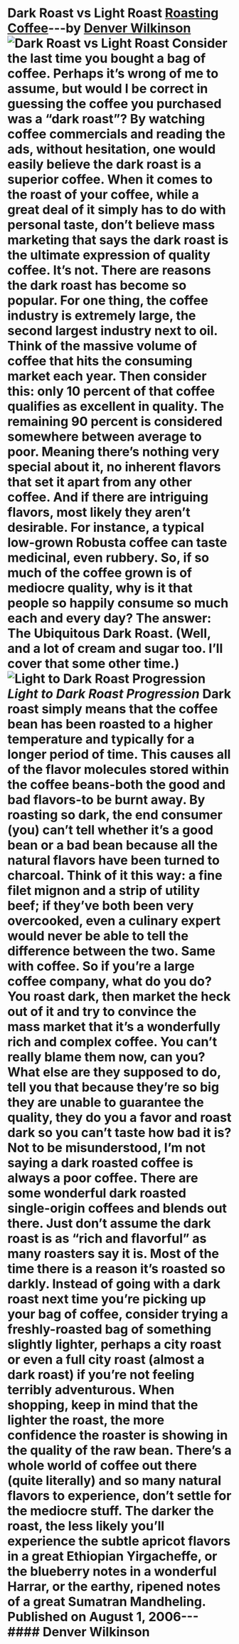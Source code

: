 # Dark Roast vs Light Roast [Roasting Coffee](https://ineedcoffee.com/section/roasting-coffee/)---by [Denver Wilkinson](https://ineedcoffee.com/by/denver-wilkinson/)![Dark Roast vs Light Roast](https://ineedcoffee.com/images/posts/dark-roast-vs-light-roast/light-to-dark-roasts1.jpg) Consider the last time you bought a bag of coffee. Perhaps it’s wrong of me to assume, but would I be correct in guessing the coffee you purchased was a “dark roast”? By watching coffee commercials and reading the ads, without hesitation, one would easily believe the dark roast is a superior coffee. When it comes to the roast of your coffee, while a great deal of it simply has to do with personal taste, don’t believe mass marketing that says the dark roast is the ultimate expression of quality coffee. It’s not. There are reasons the dark roast has become so popular. For one thing, the coffee industry is extremely large, the second largest industry next to oil. Think of the massive volume of coffee that hits the consuming market each year. Then consider this: only 10 percent of that coffee qualifies as excellent in quality. The remaining 90 percent is considered somewhere between average to poor. Meaning there’s nothing very special about it, no inherent flavors that set it apart from any other coffee. And if there are intriguing flavors, most likely they aren’t desirable. For instance, a typical low-grown Robusta coffee can taste medicinal, even rubbery. So, if so much of the coffee grown is of mediocre quality, why is it that people so happily consume so much each and every day? The answer: The Ubiquitous Dark Roast. (Well, and a lot of cream and sugar too. I’ll cover that some other time.)![Light to Dark Roast Progression](https://ineedcoffee.com/assets/light-to-dark-roasts1.p7RrBnS1_Z8RHfG.webp)_Light to Dark Roast Progression_ Dark roast simply means that the coffee bean has been roasted to a higher temperature and typically for a longer period of time. This causes all of the flavor molecules stored within the coffee beans-both the good and bad flavors-to be burnt away. By roasting so dark, the end consumer (you) can’t tell whether it’s a good bean or a bad bean because all the natural flavors have been turned to charcoal. Think of it this way: a fine filet mignon and a strip of utility beef; if they’ve both been very overcooked, even a culinary expert would never be able to tell the difference between the two. Same with coffee. So if you’re a large coffee company, what do you do? You roast dark, then market the heck out of it and try to convince the mass market that it’s a wonderfully rich and complex coffee. You can’t really blame them now, can you? What else are they supposed to do, tell you that because they’re so big they are unable to guarantee the quality, they do you a favor and roast dark so you can’t taste how bad it is? Not to be misunderstood, I’m not saying a dark roasted coffee is always a poor coffee. There are some wonderful dark roasted single-origin coffees and blends out there. Just don’t assume the dark roast is as “rich and flavorful” as many roasters say it is. Most of the time there is a reason it’s roasted so darkly. Instead of going with a dark roast next time you’re picking up your bag of coffee, consider trying a freshly-roasted bag of something slightly lighter, perhaps a city roast or even a full city roast (almost a dark roast) if you’re not feeling terribly adventurous. When shopping, keep in mind that the lighter the roast, the more confidence the roaster is showing in the quality of the raw bean. There’s a whole world of coffee out there (quite literally) and so many natural flavors to experience, don’t settle for the mediocre stuff. The darker the roast, the less likely you’ll experience the subtle apricot flavors in a great Ethiopian Yirgacheffe, or the blueberry notes in a wonderful Harrar, or the earthy, ripened notes of a great Sumatran Mandheling. Published on August 1, 2006--- #### Denver Wilkinson